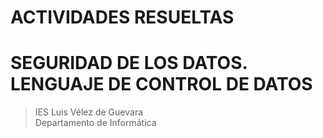 # ACTIVIDADES RESUELTAS
# SEGURIDAD DE LOS DATOS.  LENGUAJE DE CONTROL DE DATOS

> IES Luis Vélez de Guevara  
> Departamento de Informática


## 
